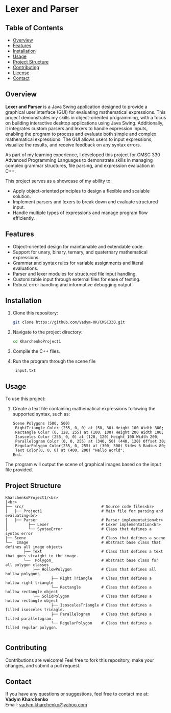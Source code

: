 # Lexer and Parser

## Table of Contents
- [Overview](#overview)
- [Features](#features)
- [Installation](#installation)
- [Usage](#usage)
- [Project Structure](#project-structure)
- [Contributing](#contributing)
- [License](#license)
- [Contact](#contact)

## Overview
**Lexer and Parser** is a Java Swing application designed to provide a graphical user interface (GUI) for evaluating mathematical expressions. This project demonstrates my skills in object-oriented programming, with a focus on building interactive desktop applications using Java Swing. Additionally, it integrates custom parsers and lexers to handle expression inputs, enabling the program to process and evaluate both simple and complex mathematical expressions. The GUI allows users to input expressions, visualize the results, and receive feedback on any syntax errors.

As part of my learning experience, I developed this project for CMSC 330 Advanced Programming Languages to demonstrate skills in managing complex grammar structures, file parsing, and expression evaluation in C++. 

This project serves as a showcase of my ability to:
- Apply object-oriented principles to design a flexible and scalable solution.
- Implement parsers and lexers to break down and evaluate structured input.
- Handle multiple types of expressions and manage program flow efficiently.

## Features
- Object-oriented design for maintainable and extendable code.
- Support for unary, binary, ternary, and quaternary mathematical expressions.
- Grammar and syntax rules for variable assignments and literal evaluations.
- Parser and lexer modules for structured file input handling.
- Customizable input through external files for ease of testing.
- Robust error handling and informative debugging output.

## Installation
1. Clone this repository:
    ```bash
    git clone https://github.com/Vadym-0K/CMSC330.git
    ```
2. Navigate to the project directory:
    ```bash
    cd KharchenkoProject1
    ```
3. Compile the C++ files.

4. Run the program through the scene file
    ```
     input.txt
    ```

## Usage
To use this project:
1. Create a text file containing mathematical expressions following the supported syntax, such as:
    ```
    Scene Polygons (500, 500)
     RightTriangle Color (255, 0, 0) at (50, 30) Height 100 Width 300;
     Rectangle Color (0, 128, 255) at (100, 100) Height 200 Width 100;
     Isosceles Color (255, 0, 0) at (120, 120) Height 100 Width 200;
     Parallelogram Color (0, 0, 255) at (340, 50) (440, 120) Offset 30;
     RegularPolygon Color(255, 0, 255) at (300, 300) Sides 6 Radius 80;
     Text Color(0, 0, 0) at (400, 200) "Hello World";
    End.
    ```

The program will output the scene of graphical images based on the input file provided.

## Project Structure

```
KharchenkoProject1/<br>
│<br>
├── src/                                  # Source code files<br>
│   ├── Project1                          # Main file for parsing and evaluating<br>
│   ├── Parser                            # Parser implementation<br>
│         ├── Lexer                       # Lexer implementation<br>
│         └── SyntaxError                 # Class that defines a syntax error
├── Scene                                 # Class that defines a scene
└──  Image                                # Abstract base class that defines all image objects
        ├── Text                          # Class that defines a text that goes straight to the image.
        └──  Polygon_                     # Abstract base class for all polygon classes
            ├── HollowPolygon             # Class that defines all hollow polygons
                    ├── Right Triangle    # Class that defines a hollow right triangle
                    └── Rectangle         # Class that defines a hollow rectangle object
            └── SolidPolygon              # Class that defines a hollow rectangle object
                    ├── IsoscelesTriangle # Class that defines a filled isosceles trinagle.
                    ├── Parallelogram     # Class that defines a filled parallelogram.
                    └── RegularPolygon    # Class that defines a filled regular polygon.
      
```

## Contributing
Contributions are welcome! Feel free to fork this repository, make your changes, and submit a pull request.


## Contact
If you have any questions or suggestions, feel free to contact me at:  
**Vadym Kharchenko**  
Email: vadym.kharchenko@yahoo.com
